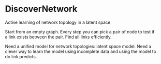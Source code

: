 # DiscoverNetwork
Active learning of network topology in a latent space

Start from an empty graph.
Every step you can pick a pair of node to test if a link exists between the pair.
Find all links efficiently.

Need a unified model for network topologies: latent space model.
Need a clever way to learn the model using incomplete data and using the model to do link predicts.
